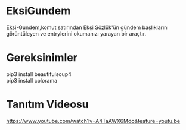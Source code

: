 # EksiGundem
Eksi-Gundem,komut satırından Ekşi Sözlük'ün gündem başlıklarını görüntüleyen ve entrylerini okumanızı yarayan bir araçtır.

# Gereksinimler
pip3 install beautifulsoup4  
pip3 install colorama  

# Tanıtım Videosu
https://www.youtube.com/watch?v=A4TaAWX6Mdc&feature=youtu.be

